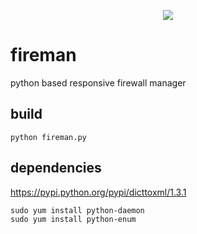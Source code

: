 <p align="center">
<img src="https://raw.github.com/catmanjan/fireman/master/fireman.png" />
</p>

fireman
=======
python based responsive firewall manager

build
-----
```
python fireman.py
```

dependencies
------------
https://pypi.python.org/pypi/dicttoxml/1.3.1
```
sudo yum install python-daemon
sudo yum install python-enum
```
